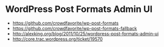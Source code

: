 # WordPress Post Formats Admin UI

* https://github.com/crowdfavorite/wp-post-formats
* https://github.com/crowdfavorite/wp-post-formats-fallback
* http://alexking.org/blog/2011/10/25/wordpress-post-formats-admin-ui
* http://core.trac.wordpress.org/ticket/19570